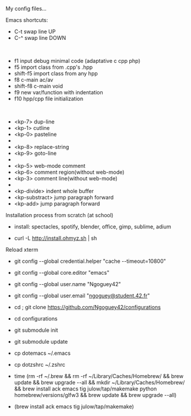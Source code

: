 My config files...


Emacs shortcuts:

* C-t swap line UP
* C-^ swap line DOWN

<BR>

* f1 input debug minimal code (adaptative c cpp php)
* f5 import class from .cpp's .hpp
* shift-f5 import class from any hpp
* f8 c-main ac/av
* shift-f8 c-main void
* f9 new var/function with indentation
* f10 hpp/cpp file initialization

<BR>

* \<kp-7\> dup-line
* \<kp-1\> cutline
* \<kp-0\> pasteline
* 
* \<kp-8\> replace-string
* \<kp-9\> goto-line
* 
* \<kp-5\> web-mode comment
* \<kp-6\> comment region(without web-mode)
* \<kp-3\> comment line(without web-mode)
* 
* \<kp-divide\> indent whole buffer
* \<kp-substract\> jump paragraph forward
* \<kp-add\> jump paragraph forward

Installation process from scratch (at school)


- install: spectacles, spotify, blender, office, gimp, sublime, adium

- curl -L http://install.ohmyz.sh | sh

Reload xterm

- git config --global credential.helper "cache --timeout=10800"
- git config --global core.editor "emacs"
- git config --global user.name "Ngoguey42"
- git config --global user.email "ngoguey@student.42.fr"
- cd ; git clone https://github.com/Ngoguey42/configurations
- cd configurations
- git submodule init
- git submodule update
- cp dotemacs ~/.emacs
- cp dotzshrc ~/.zshrc

- time (rm -rf ~/.brew && rm -rf ~/Library/Caches/Homebrew/ && brew update && brew upgrade --all && mkdir ~/Library/Caches/Homebrew/ && brew install ack emacs tig julow/tap/makemake python homebrew/versions/glfw3 && brew update && brew upgrade --all)


- (brew install ack emacs tig julow/tap/makemake)
